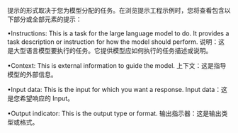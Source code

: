提示的形式取决于您为模型分配的任务。在浏览提示工程示例时，您将查看包含以下部分或全部元素的提示：

•Instructions: This is a task for the large language model to do. It provides a task description or instruction for how the model should perform.
说明：这是大型语言模型要执行的任务。它提供模型应如何执行的任务描述或说明。

•Context: This is external information to guide the model.
上下文：这是指导模型的外部信息。

•Input data: This is the input for which you want a response.
Input data：这是您希望响应的 Input。

•Output indicator: This is the output type or format.
输出指示器：这是输出类型或格式。

